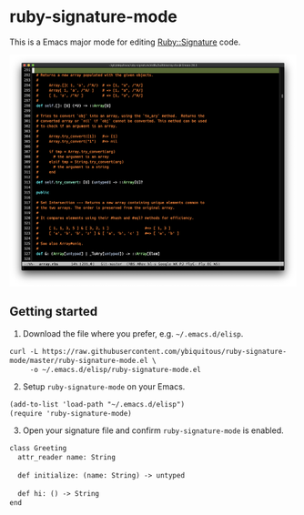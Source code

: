 # ruby-signature-mode

This is a Emacs major mode for editing [Ruby::Signature](https://github.com/ruby/ruby-signature) code.

![Screenshot](screenshot.png)

## Getting started

1. Download the file where you prefer, e.g. `~/.emacs.d/elisp`.

```shell
curl -L https://raw.githubusercontent.com/ybiquitous/ruby-signature-mode/master/ruby-signature-mode.el \
     -o ~/.emacs.d/elisp/ruby-signature-mode.el
```

2. Setup `ruby-signature-mode` on your Emacs.

```elisp
(add-to-list 'load-path "~/.emacs.d/elisp")
(require 'ruby-signature-mode)
```

3. Open your signature file and confirm `ruby-signature-mode` is enabled.

```
class Greeting
  attr_reader name: String

  def initialize: (name: String) -> untyped

  def hi: () -> String
end
```
